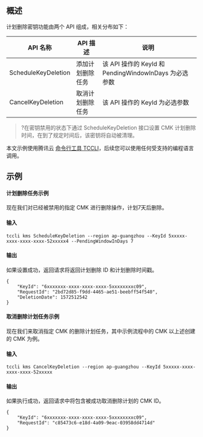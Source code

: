 ## 概述
计划删除密钥功能由两个 API 组成，相关分布如下：


| API 名称| API 描述 | 说明|
|---------|---------|---------|
|ScheduleKeyDeletion | 添加计划删除任务|该 API 操作的 KeyId 和 PendingWindowInDays 为必选参数|
|CancelKeyDeletion | 取消计划删除任务 |该 API 操作的 KeyId 为必选参数|

>?在密钥禁用的状态下通过 ScheduleKeyDeletion 接口设置 CMK 计划删除时间，在到了规定时间后，该密钥将自动被清理。

本文示例使用腾讯云 [命令行工具 TCCLI](https://intl.cloud.tencent.com/product/cli)，后续您可以使用任何受支持的编程语言调用。

## 示例
#### 计划删除任务示例

现在我们对已经被禁用的指定 CMK 进行删除操作，计划7天后删除。
#### 输入
```shell
tccli kms ScheduleKeyDeletion --region ap-guangzhou --KeyId 5xxxxx-xxxx-xxxx-xxxx-52xxxxx4 --PendingWindowInDays 7
```

#### 输出
如果设置成功，返回请求将返回计划删除 ID 和计划删除时间戳。
```shell
{
	"KeyId": "6xxxxxxx-xxxx-xxxx-xxxx-5xxxxxxxxc09",
    "RequestId": "2bd72d85-f9dd-4465-ae51-beebff54f540",
    "DeletionDate": 1572512542
}
```



#### 取消删除计划任务示例
现在我们来取消指定 CMK 的删除计划任务，其中示例流程中的 CMK 以上述创建的 CMK 为例。

#### 输入
```shell
tccli kms CancelKeyDeletion --region ap-guangzhou --KeyId 5xxxxx-xxxx-xxxx-xxxx-52xxxxx
```

#### 输出
如果执行成功，返回请求中将包含被成功取消删除计划的 CMK ID。
```shell
{
	"KeyId": "6xxxxxxx-xxxx-xxxx-xxxx-5xxxxxxxxc09",
    "RequestId": "c85473c6-e18d-4a09-9eac-03958dd4714d"
}
```


